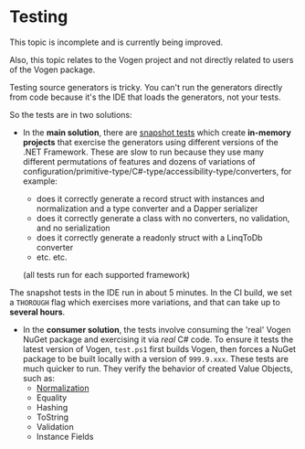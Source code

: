 # Testing

<note>
This topic is incomplete and is currently being improved.

Also, this topic relates to the Vogen project and not directly related to users of the Vogen package.
</note>


Testing source generators is tricky.
You can't run the generators directly from code because it's the IDE that loads the generators, not your tests.

So the tests are in two solutions:

* In the **main solution**, there are [snapshot tests](https://github.com/VerifyTests/Verify) which create **in-memory projects** that exercise the generators using different versions of the .NET Framework.
These are slow to run because they use many different permutations of features and dozens of variations of configuration/primitive-type/C#-type/accessibility-type/converters, for example:
    * does it correctly generate a record struct with instances and normalization and a type converter and a Dapper serializer
    * does it correctly generate a class with no converters, no validation, and no serialization
    * does it correctly generate a readonly struct with a LinqToDb converter
    * etc. etc.

    (all tests run for each supported framework)

The snapshot tests in the IDE run in about 5 minutes. In the CI build, we set a `THOROUGH` flag which exercises more variations, and that can take up to **several hours**.

* In the **consumer solution**, the tests involve consuming the 'real' Vogen NuGet package and exercising it via
 _real_ C# code.
 To ensure it tests the latest version of Vogen, `test.ps1` first builds Vogen, then forces a NuGet 
 package to be built locally with a version of `999.9.xxx`.
  These tests are much quicker to run.
  They verify the behavior
 of created Value Objects, such as:
    * [Normalization](https://github.com/SteveDunn/Vogen/wiki/Normalization)
    * Equality
    * Hashing
    * ToString
    * Validation
    * Instance Fields

